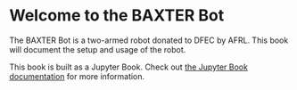 # Welcome to the BAXTER Bot

The BAXTER Bot is a two-armed robot donated to DFEC by AFRL.  This book will document the setup and usage of the robot.

This book is built as a Jupyter Book.  Check out [the Jupyter Book documentation](https://jupyterbook.org) for more information.

```{tableofcontents}
```

